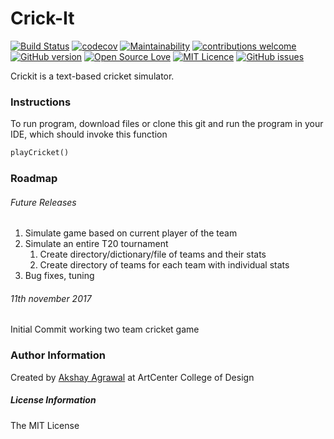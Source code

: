 # Crick-It

[![Build Status](https://travis-ci.org/oficiallyAkshayEdu/crickit.svg?branch=master)](https://travis-ci.org/oficiallyAkshayEdu/crickit)
[![codecov](https://codecov.io/gh/oficiallyAkshayEdu/crickit/branch/master/graph/badge.svg)](https://codecov.io/gh/oficiallyAkshayEdu/crickit)
[![Maintainability](https://api.codeclimate.com/v1/badges/28613489cf646368e3cd/maintainability)](https://codeclimate.com/github/oficiallyAkshayEdu/crickit/maintainability)
[![contributions welcome](https://img.shields.io/badge/contributions-welcome-brightgreen.svg?style=flat)](https://github.com/dwyl/esta/issues)
[![GitHub version](https://badge.fury.io/gh/oficiallyAkshayEdu%2Fcrickit.svg)](https://badge.fury.io/gh/oficiallyAkshayEdu%2Fcrickit)
[![Open Source Love](https://badges.frapsoft.com/os/v2/open-source.svg?v=103)](https://github.com/ellerbrock/open-source-badges/)
[![MIT Licence](https://badges.frapsoft.com/os/mit/mit.svg?v=103)](https://opensource.org/licenses/mit-license.php)
[![GitHub issues](https://img.shields.io/github/issues/oficiallyAkshayEdu/crickit.svg)](https://github.com/oficiallyAkshayEdu/crickit/issues)

Crickit is a text-based cricket simulator.


### Instructions
To run program, download files or clone this git and run the program in your IDE, which should invoke this function
```python
playCricket()
```

### Roadmap

###### Future Releases
1. Simulate game based on current player of the team
2. Simulate an entire T20 tournament
    1.  Create directory/dictionary/file of teams and their stats
    2.  Create directory of teams for each team with individual stats
3. Bug fixes, tuning

###### 11th november 2017
Initial Commit working two team cricket game

### Author Information

Created by [Akshay Agrawal](https://en.wikipedia.org/wiki/Akshay_Agrawal) at ArtCenter College of Design

##### License Information
The MIT License